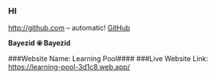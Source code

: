 ### HI
http://github.com – automatic! [GitHub](www.google.com) 

**Bayezid**
**⦿ Bayezid**

###Website Name: Learning Pool####
###Live Website Link: https://learning-pool-3d1c8.web.app/
